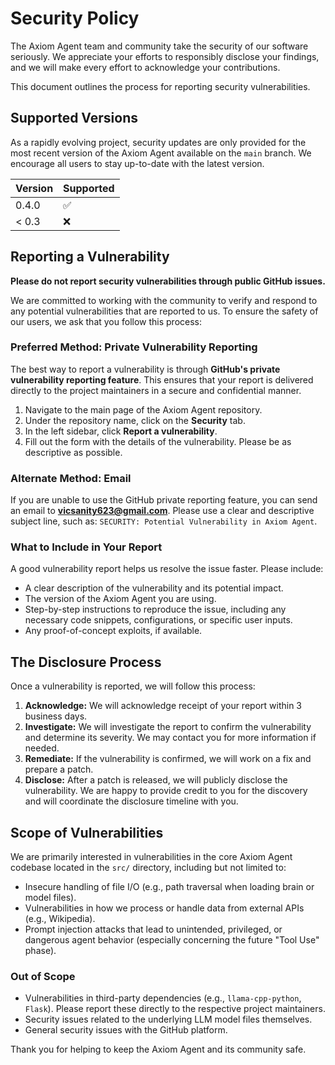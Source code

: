 # Security Policy

The Axiom Agent team and community take the security of our software seriously. We appreciate your efforts to responsibly disclose your findings, and we will make every effort to acknowledge your contributions.

This document outlines the process for reporting security vulnerabilities.

## Supported Versions

As a rapidly evolving project, security updates are only provided for the most recent version of the Axiom Agent available on the `main` branch. We encourage all users to stay up-to-date with the latest version.

| Version | Supported          |
| ------- | ------------------ |
| 0.4.0   | :white_check_mark: |
| < 0.3   | :x:                |

## Reporting a Vulnerability

**Please do not report security vulnerabilities through public GitHub issues.**

We are committed to working with the community to verify and respond to any potential vulnerabilities that are reported to us. To ensure the safety of our users, we ask that you follow this process:

### Preferred Method: Private Vulnerability Reporting

The best way to report a vulnerability is through **GitHub's private vulnerability reporting feature**. This ensures that your report is delivered directly to the project maintainers in a secure and confidential manner.

1.  Navigate to the main page of the Axiom Agent repository.
2.  Under the repository name, click on the **Security** tab.
3.  In the left sidebar, click **Report a vulnerability**.
4.  Fill out the form with the details of the vulnerability. Please be as descriptive as possible.

### Alternate Method: Email

If you are unable to use the GitHub private reporting feature, you can send an email to **vicsanity623@gmail.com**. Please use a clear and descriptive subject line, such as: `SECURITY: Potential Vulnerability in Axiom Agent`.

### What to Include in Your Report

A good vulnerability report helps us resolve the issue faster. Please include:
- A clear description of the vulnerability and its potential impact.
- The version of the Axiom Agent you are using.
- Step-by-step instructions to reproduce the issue, including any necessary code snippets, configurations, or specific user inputs.
- Any proof-of-concept exploits, if available.

## The Disclosure Process

Once a vulnerability is reported, we will follow this process:

1.  **Acknowledge:** We will acknowledge receipt of your report within 3 business days.
2.  **Investigate:** We will investigate the report to confirm the vulnerability and determine its severity. We may contact you for more information if needed.
3.  **Remediate:** If the vulnerability is confirmed, we will work on a fix and prepare a patch.
4.  **Disclose:** After a patch is released, we will publicly disclose the vulnerability. We are happy to provide credit to you for the discovery and will coordinate the disclosure timeline with you.

## Scope of Vulnerabilities

We are primarily interested in vulnerabilities in the core Axiom Agent codebase located in the `src/` directory, including but not limited to:

-   Insecure handling of file I/O (e.g., path traversal when loading brain or model files).
-   Vulnerabilities in how we process or handle data from external APIs (e.g., Wikipedia).
-   Prompt injection attacks that lead to unintended, privileged, or dangerous agent behavior (especially concerning the future "Tool Use" phase).

### Out of Scope

-   Vulnerabilities in third-party dependencies (e.g., `llama-cpp-python`, `Flask`). Please report these directly to the respective project maintainers.
-   Security issues related to the underlying LLM model files themselves.
-   General security issues with the GitHub platform.

Thank you for helping to keep the Axiom Agent and its community safe.
